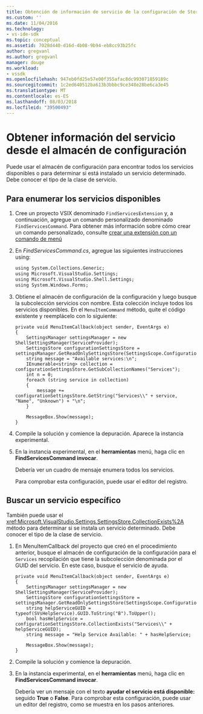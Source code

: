 ```yaml
---
title: Obtención de información de servicio de la configuración de Store | Microsoft Docs
ms.custom: ''
ms.date: 11/04/2016
ms.technology:
- vs-ide-sdk
ms.topic: conceptual
ms.assetid: 7028d440-d16d-4b08-9b94-eb8cc93b25fc
author: gregvanl
ms.author: gregvanl
manager: douge
ms.workload:
- vssdk
ms.openlocfilehash: 947eb0fd25e57e00f355afac8dc993071859189c
ms.sourcegitcommit: 1c2ed640512ba613b3bbbc9ce348e28be6ca3e45
ms.translationtype: MT
ms.contentlocale: es-ES
ms.lasthandoff: 08/03/2018
ms.locfileid: "39500493"
---
```

# <a name="get-service-information-from-the-settings-store"></a>Obtener información del servicio desde el almacén de configuración
Puede usar el almacén de configuración para encontrar todos los servicios disponibles o para determinar si está instalado un servicio determinado. Debe conocer el tipo de la clase de servicio.  
  
## <a name="to-list-the-available-services"></a>Para enumerar los servicios disponibles  
  
1.  Cree un proyecto VSIX denominado `FindServicesExtension` y, a continuación, agregue un comando personalizado denominado `FindServicesCommand`. Para obtener más información sobre cómo crear un comando personalizado, consulte [crear una extensión con un comando de menú](../extensibility/creating-an-extension-with-a-menu-command.md)  
  
2.  En *FindServicesCommand.cs*, agregue las siguientes instrucciones using:  
  
    ```vb  
    using System.Collections.Generic;  
    using Microsoft.VisualStudio.Settings;  
    using Microsoft.VisualStudio.Shell.Settings;  
    using System.Windows.Forms;  
    ```  
  
3.  Obtiene el almacén de configuración de la configuración y luego busque la subcolección servicios con nombre. Esta colección incluye todos los servicios disponibles. En el `MenuItemCommand` método, quite el código existente y reemplácelo con lo siguiente:  
  
    ```  
    private void MenuItemCallback(object sender, EventArgs e)  
    {  
        SettingsManager settingsManager = new ShellSettingsManager(ServiceProvider);  
        SettingsStore configurationSettingsStore = settingsManager.GetReadOnlySettingsStore(SettingsScope.Configuration);  
        string message = "Available services:\n";  
        IEnumerable<string> collection = configurationSettingsStore.GetSubCollectionNames("Services");  
        int n = 0;  
        foreach (string service in collection)  
        {  
            message += configurationSettingsStore.GetString("Services\\" + service, "Name", "Unknown") + "\n";  
        }  
  
        MessageBox.Show(message);  
    }  
    ```  
  
4.  Compile la solución y comience la depuración. Aparece la instancia experimental.  
  
5.  En la instancia experimental, en el **herramientas** menú, haga clic en **FindServicesCommand invocar**.  
  
     Debería ver un cuadro de mensaje enumera todos los servicios.  
  
     Para comprobar esta configuración, puede usar el editor del registro.  
  
## <a name="find-a-specific-service"></a>Buscar un servicio específico  
 También puede usar el <xref:Microsoft.VisualStudio.Settings.SettingsStore.CollectionExists%2A> método para determinar si se instala un servicio determinado. Debe conocer el tipo de la clase de servicio.  
  
1.  En MenuItemCallback del proyecto que creó en el procedimiento anterior, busque el almacén de configuración de la configuración para el `Services` recopilación que tiene la subcolección denominada por el GUID del servicio. En este caso, busque el servicio de ayuda.  
  
    ```  
    private void MenuItemCallback(object sender, EventArgs e)  
    {  
        SettingsManager settingsManager = new ShellSettingsManager(ServiceProvider);  
        SettingsStore configurationSettingsStore = settingsManager.GetReadOnlySettingsStore(SettingsScope.Configuration);  
        string helpServiceGUID = typeof(SVsHelpService).GUID.ToString("B").ToUpper();  
        bool hasHelpService = configurationSettingsStore.CollectionExists("Services\\" + helpServiceGUID);  
        string message = "Help Service Available: " + hasHelpService;  
  
        MessageBox.Show(message);  
    }  
    ```  
  
2.  Compile la solución y comience la depuración.  
  
3.  En la instancia experimental, en el **herramientas** menú, haga clic en **FindServicesCommand invocar**.  
  
     Debería ver un mensaje con el texto **ayudar el servicio está disponible:** seguido **True** o **False**. Para comprobar esta configuración, puede usar un editor del registro, como se muestra en los pasos anteriores.